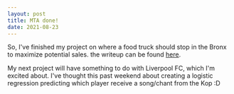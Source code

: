 ```yaml
---
layout: post
title: MTA done!
date: 2021-08-23
---
```


So, I've finished my project on where a food truck should stop in the Bronx to maximize potential sales. the writeup can be found [here](https://github.com/ClaytonYoung/ClaytonYoung.github.io/blob/master/assets/Metis/EDA/EDA_project_writeup_Clayton_Young.ipynb).

My next project will have something to do with Liverpool FC, which I'm excited about. I've thought this past weekend about creating a logistic regression predicting which player receive a song/chant from the Kop :D

  
 
